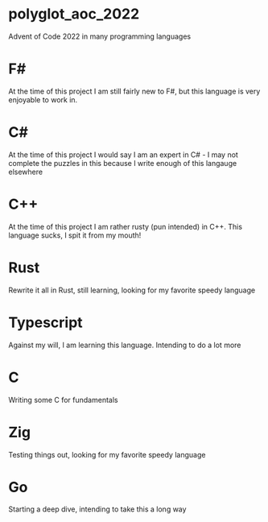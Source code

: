 # polyglot_aoc_2022
Advent of Code 2022 in many programming languages

# F#
At the time of this project I am still fairly new to F#, but this language is very enjoyable to work in.

# C#
At the time of this project I would say I am an expert in C# - I may not complete the puzzles in this because I write enough of this langauge elsewhere

# C++
At the time of this project I am rather rusty (pun intended) in C++. This language sucks, I spit it from my mouth!

# Rust
Rewrite it all in Rust, still learning, looking for my favorite speedy language

# Typescript
Against my will, I am learning this language. Intending to do a lot more

# C
Writing some C for fundamentals

# Zig
Testing things out, looking for my favorite speedy language

# Go
Starting a deep dive, intending to take this a long way
